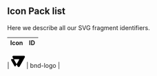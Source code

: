  ## Icon Pack list

  Here we describe all our SVG fragment identifiers. 
  
  
  
  
| Icon | ID  |
| ---- | --- |

| ![](svg/bnd-logo.svg)  | bnd-logo | 
